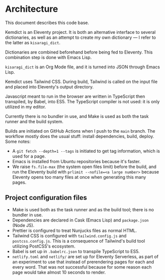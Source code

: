 # Architecture

This document describes this code base.

Kemdict is an Eleventy project. It is both an alternative interface to several dictionaries, as well as an attempt to create my own dictionary — I refer to the latter as `kisaragi_dict`.

Dictionaries are combined beforehand before being fed to Eleventy. This combination step is done with Emacs Lisp.

`kisaragi_dict` is an Org Mode file, and it is turned into JSON through Emacs Lisp.

Kemdict uses Tailwind CSS. During build, Tailwind is called on the input file and placed into Eleventy's output directory.

Javascript meant to run in the browser are written in TypeScript then transpiled, by Babel, into ES5. The TypeScript compiler is not used: it is only utilized in my editor.

Currently there is no bundler in use, and Make is used as both the task runner and the build system.

Builds are initiated on GitHub Actions when I push to the `main` branch. The workflow mostly does the usual stuff: install dependencies, build, deploy. Some notes:

- A `git fetch --depth=1 --tags` is initiated to get tag information, which is used for a page.
- Emacs is installed from Ubuntu repositories because it's faster.
- We raise `fs.file-max` (the system open files limit) before the build, and run the Eleventy build with `prlimit --nofile=<a large number>` because Eleventy opens too many files at once when generating this many pages.

## Project configuration files

- Make is used both as the task runner and as the build tool; there is no bundler in use.
- Dependencies are declared in Cask (Emacs Lisp) and `package.json` (Node JS).
- Prettier is configured to treat Nunjucks files as normal HTML.
- Tailwind CSS is configured with `tailwind.config.js` and `postcss.config.js`. This is a consequence of Tailwind's build tool utilizing PostCSS's ecosystem.
- Babel is set up in `.babelrc.json` to transpile TypeScript to ES5.
- `netlify.toml` and `netlify/` are set up for Eleventy Serverless, as part of an experiment to use that instead of prerendering pages for each and every word. That was not successful because for some reason each page would take almost 10 seconds to render.
